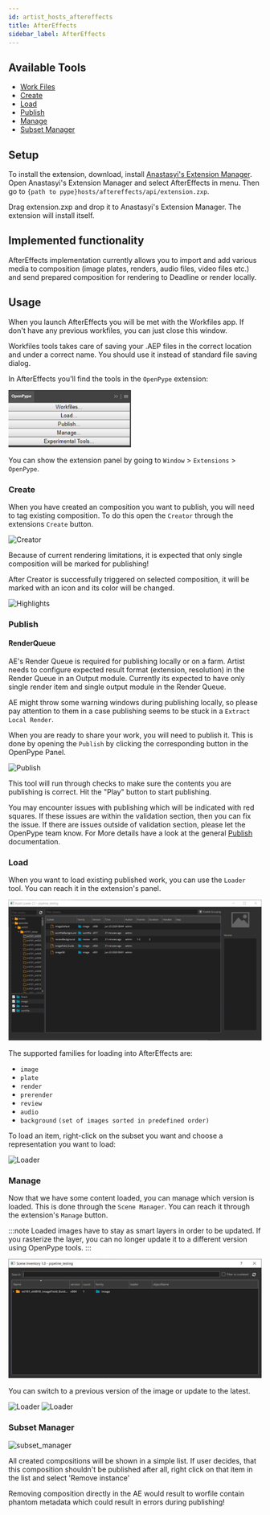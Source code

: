 ```yaml
---
id: artist_hosts_aftereffects
title: AfterEffects
sidebar_label: AfterEffects
---
```

<!-- based on PS implementation, same principle and menu -->
## Available Tools

-   [Work Files](artist_tools.md#workfiles)
-   [Create](artist_tools.md#creator)
-   [Load](artist_tools.md#loader)
-   [Publish](artist_tools.md#publisher)
-   [Manage](artist_tools.md#inventory)
-   [Subset Manager](artist_tools.md#subset-manager)

## Setup

To install the extension, download, install [Anastasyi's Extension Manager](https://install.anastasiy.com/). Open Anastasyi's Extension Manager and select AfterEffects in menu. Then go to `{path to pype}hosts/aftereffects/api/extension.zxp`. 

Drag extension.zxp and drop it to Anastasyi's Extension Manager. The extension will install itself. 

## Implemented functionality

AfterEffects implementation currently allows you to import and add various media to composition (image plates, renders, audio files, video files etc.)
and send prepared composition for rendering to Deadline or render locally. 

## Usage

When you launch AfterEffects you will be met with the Workfiles app. If don't 
have any previous workfiles, you can just close this window.

Workfiles tools takes care of saving your .AEP files in the correct location and under
a correct name. You should use it instead of standard file saving dialog.

In AfterEffects you'll find the tools in the `OpenPype` extension:

![Extension](assets/photoshop_extension.PNG) <!-- same menu as in PS -->

You can show the extension panel by going to `Window` > `Extensions` > `OpenPype`.

### Create

When you have created an composition you want to publish, you will need to tag existing composition. To do this open the `Creator` through the extensions `Create` button.

![Creator](assets/aftereffects_creator.png)

Because of current rendering limitations, it is expected that only single composition will be marked for publishing!

After Creator is successfully triggered on selected composition, it will be marked with an icon and its color
will be changed.

![Highlights](assets/aftereffects_creator_after.png)

### Publish

#### RenderQueue

AE's Render Queue is required for publishing locally or on a farm. Artist needs to configure expected result format (extension, resolution) in the Render Queue in an Output module. Currently its expected to have only single render item and single output module in the Render Queue.

AE might throw some warning windows during publishing locally, so please pay attention to them in a case publishing seems to be stuck in a `Extract Local Render`.

When you are ready to share your work, you will need to publish it. This is done by opening the `Publish` by clicking the corresponding button in the OpenPype Panel.

![Publish](assets/aftereffects_publish.png) 

This tool will run through checks to make sure the contents you are publishing is correct. Hit the "Play" button to start publishing.

You may encounter issues with publishing which will be indicated with red squares. If these issues are within the validation section, then you can fix the issue. If there are issues outside of validation section, please let the OpenPype team know. For More details have a look at the general [Publish](artist_tools.md#publisher) documentation.

### Load

When you want to load existing published work, you can use the `Loader` tool. You can reach it in the extension's panel.

![Loader](assets/photoshop_loader.PNG) <!-- picture needs to be changed -->

The supported families for loading into AfterEffects are:

- `image`
- `plate`
- `render`
- `prerender`
- `review`
- `audio`
- `background` `(set of images sorted in predefined order)`

To load an item, right-click on the subset you want and choose a representation you want to load:

![Loader](assets/photoshop_loader_load.gif)

### Manage

Now that we have some content loaded, you can manage which version is loaded. This is done through the `Scene Manager`. You can reach it through the extension's `Manage` button.

:::note
Loaded images have to stay as smart layers in order to be updated. If you rasterize the layer, you can no longer update it to a different version using OpenPype tools.
:::

![Loader](assets/photoshop_manage.PNG)

You can switch to a previous version of the image or update to the latest.

![Loader](assets/photoshop_manage_switch.gif)
![Loader](assets/photoshop_manage_update.gif)

### Subset Manager

![subset_manager](assets/tools_subset_manager.png)

All created compositions will be shown in a simple list. If user decides, that this composition shouldn't be
published after all, right click on that item in the list and select 'Remove instance'

Removing composition directly in the AE would result to worfile contain phantom metadata which could result in
errors during publishing!